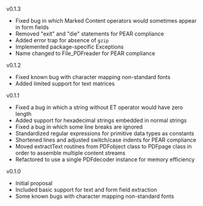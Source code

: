 v0.1.3
- Fixed bug in which Marked Content operators would sometimes appear in form fields
- Removed "exit" and "die" statements for PEAR compliance
- Added error trap for absence of `gzip`
- Implemented package-specific Exceptions
- Name changed to File_PDFreader for PEAR compliance

v0.1.2
- Fixed known bug with character mapping non-standard fonts
- Added limited support for text matrices

v0.1.1
- Fixed a bug in which a string without ET operator would have zero length
- Added support for hexadecimal strings embedded in normal strings
- Fixed a bug in which some line breaks are ignored
- Standardized regular expressions for primitive data types as constants
- Shortened lines and adjusted switch/case indents for PEAR compliance
- Moved extractText routines from PDFobject class to PDFpage class in order
       to assemble multiple content streams
- Refactored to use a single PDFdecoder instance for memory efficiency

v0.1.0
- Initial proposal
- Included basic support for text and form field extraction
- Some known bugs with character mapping non-standard fonts